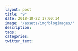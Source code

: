 ```yaml
---
layout: post
title: "9"
date: 2018-10-22 17:00:14
image: '/assets/img/blogimages/'
description:
tags:
categories:
twitter_text:
---
```

